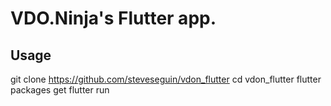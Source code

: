 # VDO.Ninja's Flutter app.

## Usage
git clone https://github.com/steveseguin/vdon_flutter
cd vdon_flutter
flutter packages get
flutter run
